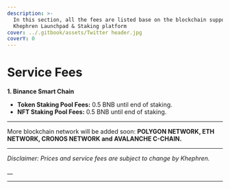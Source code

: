 ```yaml
---
description: >-
  In this section, all the fees are listed base on the blockchain supported by
  Khephren Launchpad & Staking platform
cover: ../.gitbook/assets/Twitter header.jpg
coverY: 0
---
```


# Service Fees

**1. Binance Smart Chain**

* **Token Staking Pool Fees:** 0.5 BNB until end of staking.
* **NFT Staking Pool Fees:** 0.5 BNB until end of staking.

****



More blockchain network will be added soon: **POLYGON NETWORK, ETH NETWORK, CRONOS NETWORK and AVALANCHE C-CHAIN.**&#x20;

****

_Disclaimer: Prices and service fees are subject to change by Khephren._

__

****
